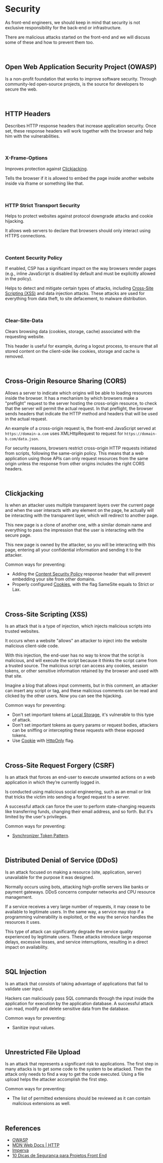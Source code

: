 # Security

As front-end engineers, we should keep in mind that security is not exclusive responsibility for the back-end or infrastructure.

There are malicious attacks started on the front-end and we will discuss some of these and how to prevent them too.

<br>

## Open Web Application Security Project (OWASP)

Is a non-profit foundation that works to improve software security. Through community-led open-source projects, is the source for developers to secure the web.

<br>

## HTTP Headers

Describes HTTP response headers that increase application security. Once set, these response headers will work together with the browser and help him with the vulnerabilities.

<br>

### X-Frame-Options

Improves protection against [Clickjacking](#clickjacking).

Tells the browser if it is allowed to embed the page inside another website inside via iframe or something like that.

<br>

### HTTP Strict Transport Security

Helps to protect websites against protocol downgrade attacks and cookie hijacking.

It allows web servers to declare that browsers should only interact using HTTPS connections.

<br>

### Content Security Policy

If enabled, CSP has a significant impact on the way browsers render pages (e.g., inline JavaScript is disabled by default and must be explicitly allowed in the policy).

Helps to detect and mitigate certain types of attacks, including [Cross-Site Scripting (XSS)](#cross-site-scripting-xss) and data injection attacks. These attacks are used for everything from data theft, to site defacement, to malware distribution.

<br>

### Clear-Site-Data

Clears browsing data (cookies, storage, cache) associated with the requesting website.

This header is useful for example, during a logout process, to ensure that all stored content on the client-side like cookies, storage and cache is removed.

<br>

## Cross-Origin Resource Sharing (CORS)

Allows a server to indicate which origins will be able to loading resources inside the browser. It has a mechanism by which browsers make a "preflight" request to the server hosting the cross-origin resource, to check that the server will permit the actual request. In that preflight, the browser sends headers that indicate the HTTP method and headers that will be used in the actual request.

An example of a cross-origin request is, the front-end JavaScript served at `https://domain-a.com` uses XMLHttpRequest to request for `https://domain-b.com/data.json`.

For security reasons, browsers restrict cross-origin HTTP requests initiated from scripts, following the same-origin policy. This means that a web application using those APIs can only request resources from the same origin unless the response from other origins includes the right CORS headers.

<br>

## Clickjacking

Is when an attacker uses multiple transparent layers over the current page and when the user interacts with any element on the page, he actually will be interacting with the transparent layer, which will redirect to another page.

This new page is a clone of another one, with a similar domain name and everything to pass the impression that the user is interacting with the secure page.

This new page is owned by the attacker, so you will be interacting with this page, entering all your confidential information and sending it to the attacker.

Common ways for preventing:

- Adding the [Content Security Policy](#content-security-policy) response header that will prevent embedding your site from other domains.
- Properly configured [Cookies](../localstorage-sessionstorage-cookies/README.md#cookies), with the flag SameSite equals to Strict or Lax.

<br>

## Cross-Site Scripting (XSS)

Is an attack that is a type of injection, which injects malicious scripts into trusted websites.

It occurs when a website "allows" an attacker to inject into the website malicious client-side code.

With this injection, the end-user has no way to know that the script is malicious, and will execute the script because it thinks the script came from a trusted source. The malicious script can access any cookies, session tokens, or other sensitive information retained by the browser and used with that site.

Imagine a blog that allows input comments, but in this comment, an attacker can insert any script or tag, and these malicious comments can be read and clicked by the other users. Now you can see the hijacking.

Common ways for preventing:

- Don't set important tokens at [Local Storage](../localstorage-sessionstorage-cookies/README.md#local-storage), it's vulnerable to this type of attack.
- Don't set important tokens as query params or request bodies, attackers can be sniffing or intercepting these requests with these exposed tokens.
- Use [Cookie](../localstorage-sessionstorage-cookies/README.md#cookies) with [HttpOnly](../localstorage-sessionstorage-cookies/README.md#httponly) flag.

<br>

## Cross-Site Request Forgery (CSRF)

Is an attack that forces an end-user to execute unwanted actions on a web application in which they’re currently logged in.

Is conducted using malicious social engineering, such as an email or link that tricks the victim into sending a forged request to a server.

A successful attack can force the user to perform state-changing requests like transferring funds, changing their email address, and so forth. But it's limited by the user's privileges.

Common ways for preventing:

- [Synchronizer Token Pattern](https://cheatsheetseries.owasp.org/cheatsheets/Cross-Site_Request_Forgery_Prevention_Cheat_Sheet.html#synchronizer-token-pattern).

<br>

## Distributed Denial of Service (DDoS)

Is an attack focused on making a resource (site, application, server) unavailable for the purpose it was designed.

Normally occurs using bots, attacking high-profile servers like banks or payment gateways. DDoS concerns computer networks and CPU resource management.

If a service receives a very large number of requests, it may cease to be available to legitimate users. In the same way, a service may stop if a programming vulnerability is exploited, or the way the service handles the resources it uses.

This type of attack can significantly degrade the service quality experienced by legitimate users. These attacks introduce large response delays, excessive losses, and service interruptions, resulting in a direct impact on availability.

<br>

## SQL Injection

Is an attack that consists of taking advantage of applications that fail to validate user input.

Hackers can maliciously pass SQL commands through the input inside the application for execution by the application database. A successful attack can read, modify and delete sensitive data from the database.

Common ways for preventing:

- Sanitize input values.

<br>

## Unrestricted File Upload

Is an attack that represents a significant risk to applications. The first step in many attacks is to get some code to the system to be attacked. Then the attack only needs to find a way to get the code executed. Using a file upload helps the attacker accomplish the first step.

Common ways for preventing:

- The list of permitted extensions should be reviewed as it can contain malicious extensions as well.

<br>

## References

- [OWASP](https://owasp.org/)
- [MDN Web Docs | HTTP](https://developer.mozilla.org/en-US/docs/Web/HTTP)
- [Imperva](https://www.imperva.com/learn/application-security)
- [10 Dicas de Segurança para Projetos Front End](https://dev.to/felipperegazio/10-dicas-de-seguranca-para-projetos-front-end-2385)
